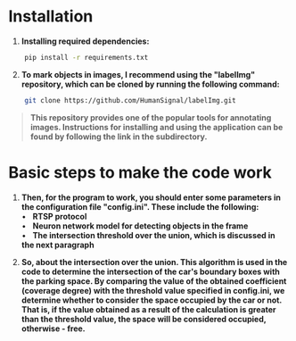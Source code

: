 # Installation

1) **Installing required dependencies:**
```bash
    pip install -r requirements.txt
```

2) **To mark objects in images, I recommend using the "labelImg" repository, which can be cloned by running the following command:**
```bash
    git clone https://github.com/HumanSignal/labelImg.git
```
<blockquote>
    <strong>This repository provides one of the popular tools for annotating images. Instructions for installing and using the application can be found by following the link in the subdirectory.</strong>
</blockquote>

# Basic steps to make the code work

1) **Then, for the program to work, you should enter some parameters in the configuration file "config.ini". These include the following:**<br>
•&nbsp;&nbsp;&nbsp;<strong>RTSP protocol</strong><br>
•&nbsp;&nbsp;&nbsp;<strong>Neuron network model for detecting objects in the frame</strong><br>
•&nbsp;&nbsp;&nbsp;<strong>The intersection threshold over the union, which is discussed in the next paragraph</strong>

2) **So, about the intersection over the union. This algorithm is used in the code to determine the intersection of the car's boundary boxes with the parking space. By comparing the value of the obtained coefficient (coverage degree) with the threshold value specified in config.ini, we determine whether to consider the space occupied by the car or not. That is, if the value obtained as a result of the calculation is greater than the threshold value, the space will be considered occupied, otherwise - free.**